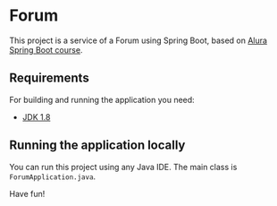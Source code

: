 # Forum

This project is a service of a Forum using Spring Boot, based on [Alura Spring Boot course](https://cursos.alura.com.br/course/spring-boot-api-rest).


## Requirements

For building and running the application you need:

- [JDK 1.8](http://www.oracle.com/technetwork/java/javase/downloads/jdk8-downloads-2133151.html)


## Running the application locally

You can run this project using any Java IDE.
The main class is `ForumApplication.java`.



Have fun!
